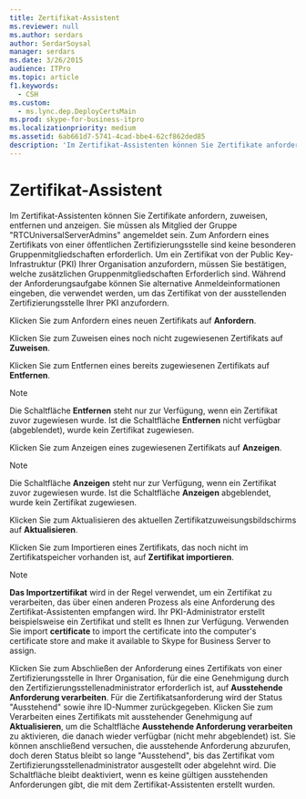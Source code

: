 ```yaml
---
title: Zertifikat-Assistent
ms.reviewer: null
ms.author: serdars
author: SerdarSoysal
manager: serdars
ms.date: 3/26/2015
audience: ITPro
ms.topic: article
f1.keywords:
  - CSH
ms.custom:
  - ms.lync.dep.DeployCertsMain
ms.prod: skype-for-business-itpro
ms.localizationpriority: medium
ms.assetid: 6ab661d7-5741-4cad-bbe4-62cf862ded85
description: 'Im Zertifikat-Assistenten können Sie Zertifikate anfordern, zuweisen, entfernen und anzeigen. Sie müssen als Mitglied der Gruppe "RTCUniversalServerAdmins" angemeldet sein. Zum Anfordern eines Zertifikats von einer öffentlichen Zertifizierungsstelle sind keine besonderen Gruppenmitgliedschaften erforderlich. Um ein Zertifikat von der Public Key-Infrastruktur (PKI) Ihrer Organisation anzufordern, müssen Sie bestätigen, welche zusätzlichen Gruppenmitgliedschaften Erforderlich sind. Während der Anforderungsaufgabe können Sie alternative Anmeldeinformationen eingeben, die verwendet werden, um das Zertifikat von der ausstellenden Zertifizierungsstelle Ihrer PKI anzufordern.'
---
```


# <a name="certificate-wizard"></a>Zertifikat-Assistent
 
Im Zertifikat-Assistenten können Sie Zertifikate anfordern, zuweisen, entfernen und anzeigen. Sie müssen als Mitglied der Gruppe "RTCUniversalServerAdmins" angemeldet sein. Zum Anfordern eines Zertifikats von einer öffentlichen Zertifizierungsstelle sind keine besonderen Gruppenmitgliedschaften erforderlich. Um ein Zertifikat von der Public Key-Infrastruktur (PKI) Ihrer Organisation anzufordern, müssen Sie bestätigen, welche zusätzlichen Gruppenmitgliedschaften Erforderlich sind. Während der Anforderungsaufgabe können Sie alternative Anmeldeinformationen eingeben, die verwendet werden, um das Zertifikat von der ausstellenden Zertifizierungsstelle Ihrer PKI anzufordern.
  
Klicken Sie zum Anfordern eines neuen Zertifikats auf **Anfordern**.
  
Klicken Sie zum Zuweisen eines noch nicht zugewiesenen Zertifikats auf **Zuweisen**.
  
Klicken Sie zum Entfernen eines bereits zugewiesenen Zertifikats auf **Entfernen**.
  
> [!NOTE]
> Die Schaltfläche **Entfernen** steht nur zur Verfügung, wenn ein Zertifikat zuvor zugewiesen wurde. Ist die Schaltfläche **Entfernen** nicht verfügbar (abgeblendet), wurde kein Zertifikat zugewiesen.
  
Klicken Sie zum Anzeigen eines zugewiesenen Zertifikats auf **Anzeigen**.
  
> [!NOTE]
> Die Schaltfläche **Anzeigen** steht nur zur Verfügung, wenn ein Zertifikat zuvor zugewiesen wurde. Ist die Schaltfläche **Anzeigen** abgeblendet, wurde kein Zertifikat zugewiesen.
  
Klicken Sie zum Aktualisieren des aktuellen Zertifikatzuweisungsbildschirms auf **Aktualisieren**.
  
Klicken Sie zum Importieren eines Zertifikats, das noch nicht im Zertifikatspeicher vorhanden ist, auf **Zertifikat importieren**.
  
> [!NOTE]
> **Das Importzertifikat** wird in der Regel verwendet, um ein Zertifikat zu verarbeiten, das über einen anderen Prozess als eine Anforderung des Zertifikat-Assistenten empfangen wird. Ihr PKI-Administrator erstellt beispielsweise ein Zertifikat und stellt es Ihnen zur Verfügung. Verwenden Sie import **certificate** to import the certificate into the computer's certificate store and make it available to Skype for Business Server to assign.
  
Klicken Sie zum Abschließen der Anforderung eines Zertifikats von einer Zertifizierungsstelle in Ihrer Organisation, für die eine Genehmigung durch den Zertifizierungsstellenadministrator erforderlich ist, auf **Ausstehende Anforderung verarbeiten**. Für die Zertifikatsanforderung wird der Status "Ausstehend" sowie ihre ID-Nummer zurückgegeben. Klicken Sie zum Verarbeiten eines Zertifikats mit ausstehender Genehmigung auf **Aktualisieren**, um die Schaltfläche **Ausstehende Anforderung verarbeiten** zu aktivieren, die danach wieder verfügbar (nicht mehr abgeblendet) ist. Sie können anschließend versuchen, die ausstehende Anforderung abzurufen, doch deren Status bleibt so lange "Ausstehend", bis das Zertifikat vom Zertifizierungsstellenadministrator ausgestellt oder abgelehnt wird. Die Schaltfläche bleibt deaktiviert, wenn es keine gültigen ausstehenden Anforderungen gibt, die mit dem Zertifikat-Assistenten erstellt wurden.
  

